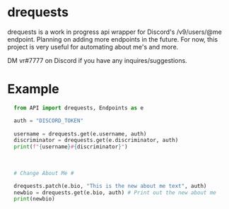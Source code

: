 # drequests
drequests is a work in progress api wrapper for Discord's /v9/users/@me endpoint. Planning on adding more endpoints in the future. For now, this project is very useful for automating about me's and more. 

DM vr#7777 on Discord if you have any inquires/suggestions.




# Example
```python
  from API import drequests, Endpoints as e

  auth = "DISCORD_TOKEN"
  
  username = drequests.get(e.username, auth)
  discriminator = drequests.get(e.discriminator, auth)
  print(f"{username}#{discriminator}")
  
  
  
  # Change About Me #

  drequests.patch(e.bio, "This is the new about me text", auth)
  newbio = drequests.get(e.bio, auth) # Print out the new about me
  print(newbio)
```
